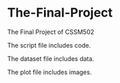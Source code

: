 # The-Final-Project
The Final Project of CSSM502

The script file includes code.

The dataset file includes data.

The plot file includes images.
